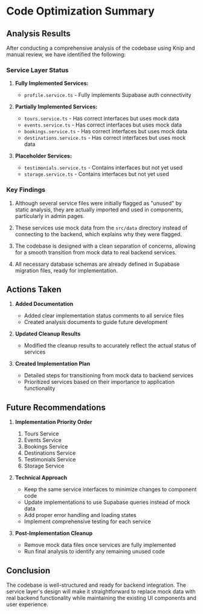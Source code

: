 # Code Optimization Summary

## Analysis Results

After conducting a comprehensive analysis of the codebase using Knip and manual review, we have identified the following:

### Service Layer Status

1. **Fully Implemented Services:**
   - `profile.service.ts` - Fully implements Supabase auth connectivity

2. **Partially Implemented Services:**
   - `tours.service.ts` - Has correct interfaces but uses mock data
   - `events.service.ts` - Has correct interfaces but uses mock data
   - `bookings.service.ts` - Has correct interfaces but uses mock data
   - `destinations.service.ts` - Has correct interfaces but uses mock data

3. **Placeholder Services:**
   - `testimonials.service.ts` - Contains interfaces but not yet used
   - `storage.service.ts` - Contains interfaces but not yet used

### Key Findings

1. Although several service files were initially flagged as "unused" by static analysis, they are actually imported and used in components, particularly in admin pages.

2. These services use mock data from the `src/data` directory instead of connecting to the backend, which explains why they were flagged.

3. The codebase is designed with a clean separation of concerns, allowing for a smooth transition from mock data to real backend services.

4. All necessary database schemas are already defined in Supabase migration files, ready for implementation.

## Actions Taken

1. **Added Documentation**
   - Added clear implementation status comments to all service files
   - Created analysis documents to guide future development

2. **Updated Cleanup Results**
   - Modified the cleanup results to accurately reflect the actual status of services

3. **Created Implementation Plan**
   - Detailed steps for transitioning from mock data to backend services
   - Prioritized services based on their importance to application functionality

## Future Recommendations

1. **Implementation Priority Order**
   1. Tours Service
   2. Events Service
   3. Bookings Service
   4. Destinations Service
   5. Testimonials Service
   6. Storage Service

2. **Technical Approach**
   - Keep the same service interfaces to minimize changes to component code
   - Update implementations to use Supabase queries instead of mock data
   - Add proper error handling and loading states
   - Implement comprehensive testing for each service

3. **Post-Implementation Cleanup**
   - Remove mock data files once services are fully implemented
   - Run final analysis to identify any remaining unused code

## Conclusion

The codebase is well-structured and ready for backend integration. The service layer's design will make it straightforward to replace mock data with real backend functionality while maintaining the existing UI components and user experience.